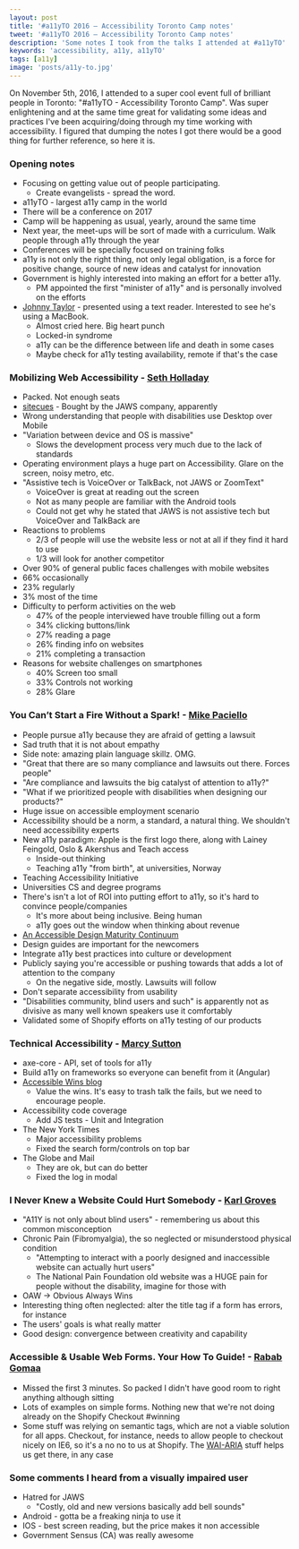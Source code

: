 ```yaml
---
layout: post
title: '#a11yTO 2016 – Accessibility Toronto Camp notes'
tweet: '#a11yTO 2016 – Accessibility Toronto Camp notes'
description: 'Some notes I took from the talks I attended at #a11yTO'
keywords: 'accessibility, a11y, a11yTO'
tags: [a11y]
image: 'posts/a11y-to.jpg'
---
```


On November 5th, 2016, I attended to a super cool event full of brilliant people in Toronto: "#a11yTO - Accessibility Toronto Camp". Was super enlightening and at the same time great for validating some ideas and practices I've been acquiring/doing through my time working with accessibility. I figured that dumping the notes I got there would be a good thing for further reference, so here it is.

### Opening notes
- Focusing on getting value out of people participating.
  - Create evangelists - spread the word.
- a11yTO - largest a11y camp in the world
- There will be a conference on 2017
- Camp will be happening as usual, yearly, around the same time
- Next year, the meet-ups will be sort of made with a curriculum. Walk people through a11y through the year
- Conferences will be specially focused on training folks
- a11y is not only the right thing, not only legal obligation, is a force for positive change, source of new ideas and catalyst for innovation
- Government is highly interested into making an effort for a better a11y.
  - PM appointed the first "minister of a11y" and is personally involved on the efforts
- [Johnny Taylor](http://ajohnnytaylor.org/) - presented using a text reader. Interested to see he's using a MacBook.
  - Almost cried here. Big heart punch
  - Locked-in syndrome
  - a11y can be the difference between life and death in some cases
  - Maybe check for a11y testing availability, remote if that's the case

### Mobilizing Web Accessibility - [Seth Holladay](http://www.seth-holladay.com/)

- Packed. Not enough seats
- [sitecues](http://www.sitecues.com) - Bought by the JAWS company, apparently
- Wrong understanding that people with disabilities use Desktop over Mobile
- "Variation between device and OS is massive"
  - Slows the development process very much due to the lack of standards
- Operating environment plays a huge part on Accessibility. Glare on the screen, noisy metro, etc.
- "Assistive tech is VoiceOver or TalkBack, not JAWS or ZoomText"
  - VoiceOver is great at reading out the screen
  - Not as many people are familiar with the Android tools
  - Could not get why he stated that JAWS is not assistive tech but VoiceOver and TalkBack are
- Reactions to problems
  - 2/3 of people will use the website less or not at all if they find it hard to use
  - 1/3 will look for another competitor
- Over 90% of general public faces challenges with mobile websites
 - 66% occasionally
 - 23% regularly
 - 3% most of the time
- Difficulty to perform activities on the web
  - 47% of the people interviewed have trouble filling out a form
  - 34% clicking buttons/link
  - 27% reading a page
  - 26% finding info on websites
  - 21% completing a transaction
- Reasons for website challenges on smartphones
  - 40% Screen too small
  - 33% Controls not working
  - 28% Glare

### You Can’t Start a Fire Without a Spark! - [Mike Paciello](https://twitter.com/mpaciello)

- People pursue a11y because they are afraid of getting a lawsuit
- Sad truth that it is not about empathy
- Side note: amazing plain language skillz. OMG.
- "Great that there are so many compliance and lawsuits out there. Forces people"
- "Are compliance and lawsuits the big catalyst of attention to a11y?"
- "What if we prioritized people with disabilities when designing our products?"
- Huge issue on accessible employment scenario
- Accessibility should be a norm, a standard, a natural thing. We shouldn't need accessibility experts
- New a11y paradigm: Apple is the first logo there, along with Lainey Feingold, Oslo & Akershus and Teach access
  - Inside-out thinking
  - Teaching a11y "from birth", at universities, Norway
- Teaching Accessibility Initiative
 - Universities CS and degree programs
- There's isn't a lot of ROI into putting effort to a11y, so it's hard to convince people/companies
  - It's more about being inclusive. Being human
  - a11y goes out the window when thinking about revenue
- [An Accessible Design Maturity Continuum](http://uxfor.us/mature-it)
- Design guides are important for the newcomers
- Integrate a11y best practices into culture or development
- Publicly saying you're accessible or pushing towards that adds a lot of attention to the company
  - On the negative side, mostly. Lawsuits will follow
- Don't separate accessibility from usability
- "Disabilities community, blind users and such" is apparently not as divisive as many well known speakers use it comfortably
- Validated some of Shopify efforts on a11y testing of our products

### Technical Accessibility - [Marcy Sutton](http://twitter.com/@MarcySutton)

- axe-core - API, set of tools for a11y
- Build a11y on frameworks so everyone can benefit from it (Angular)
- [Accessible Wins blog](http://a11ywins.tumblr.com)
  - Value the wins. It's easy to trash talk the fails, but we need to encourage people.
- Accessibility code coverage
  - Add JS tests - Unit and Integration
- The New York Times
  - Major accessibility problems
  - Fixed the search form/controls on top bar
- The Globe and Mail
  - They are ok, but can do better
  - Fixed the log in modal

### I Never Knew a Website Could Hurt Somebody - [Karl Groves](http://twitter.com/@karlgroves)

- "A11Y is not only about blind users" - remembering us about this common misconception
- Chronic Pain (Fibromyalgia), the so neglected or misunderstood physical condition
  - "Attempting to interact with a poorly designed and inaccessible website can actually hurt users"
  - The National Pain Foundation old website was a HUGE pain for people without the disability, imagine for those with
- OAW -> Obvious Always Wins
- Interesting thing often neglected: alter the title tag if a form has errors, for instance
- The users' goals is what really matter
- Good design: convergence between creativity and capability

### Accessible & Usable Web Forms. Your How To Guide! - [Rabab Gomaa](https://twitter.com/RubysDo)

- Missed the first 3 minutes. So packed I didn't have good room to right anything although sitting
- Lots of examples on simple forms. Nothing new that we're not doing already on the Shopify Checkout #winning
- Some stuff was relying on semantic tags, which are not a viable solution for all apps. Checkout, for instance, needs to allow people to checkout nicely on IE6, so it's a no no to us at Shopify. The [WAI-ARIA](https://www.w3.org/WAI/intro/aria) stuff helps us get there, in any case

### Some comments I heard from a visually impaired user
- Hatred for JAWS
  - "Costly, old and new versions basically add bell sounds"
- Android - gotta be a freaking ninja to use it
- IOS - best screen reading, but the price makes it non accessible
- Government Sensus (CA) was really awesome
